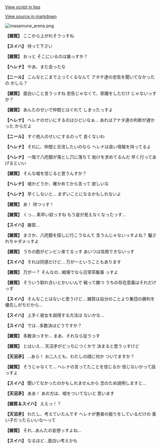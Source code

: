 [View script in lisp](../scripts/210131083.txt)

[View source in markdown](210131083.md)

![masamune_arena.png](../images/backgrounds/masamune_arena.png)

**【雑賀】**
ここから上がれそうっすね

**【スイハ】**
待って下さい

**【雑賀】**
おっと
そこにいるのは誰っすか？

**【ヘレナ】**
やあ、また会ったな

**【ニール】**
こんなとこまで上ってくるなんて
アタチ達の忠告を聞いてなかったの
かしら？

**【雑賀】**
面白いこと言うっすね
忠告じゃなくて、邪魔をしただけ
じゃないっすか？

**【雑賀】**
あんたのせいで仲間とはぐれて
しまったっすよ

**【ヘレナ】**
ヘレナのせいにするのはひどいなぁ…
あれはアナタ達の判断が遅かった
からだよ

**【ニール】**
すぐ他人のせいにするのって
良くないわ

**【ヘレナ】**
それに、仲間と合流したいのなら
ヘレナは良い情報を持ってるよ

**【ヘレナ】**
一階で八咫鏡が落とし穴に落ちて
助けを求めてるんだ
早く行ってあげるといい

**【雑賀】**
そんな嘘を信じると思うんすか？

**【ヘレナ】**
嘘かどうか、確かめてから言って
欲しいな

**【ヘレナ】**
早くしないと…
まずいことになるかもしれないよ

**【雑賀】**
あ！
待つっす！

**【雑賀】**
くっ…
素早い奴っすね
もう姿が見えなくなったっす…

**【スイハ】**
雑賀…

**【雑賀】**
まさか、八咫鏡を探しに行こうなんて
言うんじゃないっすよね？
騙されちゃダメっすよ

**【雑賀】**
うちの勘がビンビン来てるっす
あいつは信用できないっす

**【スイハ】**
それは同感だけど…
万が一ということもあります

**【雑賀】**
万が一？
そんなの…戦場でなら日常茶飯事
っすよ

**【雑賀】**
そういう馴れ合いとかいいんで
戦って勝つ
うちの存在意義はそれだけっす

**【スイハ】**
そんなことはないと思うけど…
雑賀は自分のことより集団の勝利を
優先しがちだから…

**【スイハ】**
上手く彼女を説得する方法は
ないかな…

**【スイハ】**
では…多数決はどうですか？

**【雑賀】**
多数決っすか…
まあ、それなら従うっす

**【雑賀】**
とはいえ…
天沼矛がどっちにつくかで
決まると思うっすけど

**【天沼矛】**
…あら！
お二人とも、わたしの顔に何か
ついてますか？

**【雑賀】**
そうじゃなくて…
ヘレナの言ってたことを信じるか
信じないかって話っすよ

**【スイハ】**
聞いてなかったのかもしれませんから
念のため説明しますと…

**【天沼矛】**
ああ！
あの方は、嘘をついてないと
思います

**【雑賀＆スイハ】**
ええっ！？

**【天沼矛】**
わたし、考えていたんです
ヘレナが悪者の振りをしているだけの
善い子だったらいいな～って

**【雑賀】**
それ…あんたの妄想っすよね…

**【スイハ】**
なるほど…面白い考えかも